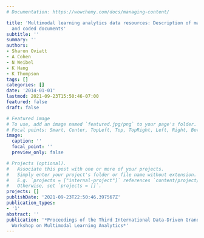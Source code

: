 ```yaml
---
# Documentation: https://wowchemy.com/docs/managing-content/

title: 'Multimodal learning analytics data resources: Description of math data corpus
  and coded documents'
subtitle: ''
summary: ''
authors:
- Sharon Oviatt
- A Cohen
- N Weibel
- K Hang
- K Thompson
tags: []
categories: []
date: '2014-01-01'
lastmod: 2021-09-23T15:50:46-07:00
featured: false
draft: false

# Featured image
# To use, add an image named `featured.jpg/png` to your page's folder.
# Focal points: Smart, Center, TopLeft, Top, TopRight, Left, Right, BottomLeft, Bottom, BottomRight.
image:
  caption: ''
  focal_point: ''
  preview_only: false

# Projects (optional).
#   Associate this post with one or more of your projects.
#   Simply enter your project's folder or file name without extension.
#   E.g. `projects = ["internal-project"]` references `content/project/deep-learning/index.md`.
#   Otherwise, set `projects = []`.
projects: []
publishDate: '2021-09-23T22:50:46.397567Z'
publication_types:
- '1'
abstract: ''
publication: '*Proceedings of the Third International Data-Driven Grand Challenge
  Workshop on Multimodal Learning Analytics*'
---
```

